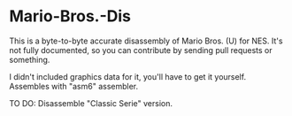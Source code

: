 # Mario-Bros.-Dis
This is a byte-to-byte accurate disassembly of Mario Bros. (U) for NES.
It's not fully documented, so you can contribute by sending pull requests or something.

I didn't included graphics data for it, you'll have to get it yourself. Assembles with "asm6" assembler.

TO DO:
Disassemble "Classic Serie" version.
